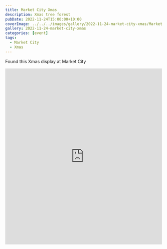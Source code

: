 ```yaml
---
title: Market City Xmas
description: Xmas tree forest
pubDate: 2022-11-24T15:00:00+10:00
coverImage: ../../../images/gallery/2022-11-24-market-city-xmas/Market City (3).jpeg
gallery: 2022-11-24-market-city-xmas
categories: [event]
tags:
  - Market City
  - Xmas
---
```


Found this Xmas display at Market City

<iframe src="https://www.facebook.com/plugins/post.php?href=https%3A%2F%2Fwww.facebook.com%2Fchris1.tham%2Fposts%2Fpfbid01CgmXCdPYjc9R38gtZeTfgSFNAvAV1rtsWt4zeJG2XXa7RUxgqLJGB8AwEgeQ81il&show_text=true&width=500" width="500" height="562" style="border:none;overflow:hidden" scrolling="no" frameborder="0" allowfullscreen="true" allow="autoplay; clipboard-write; encrypted-media; picture-in-picture; web-share"></iframe>
